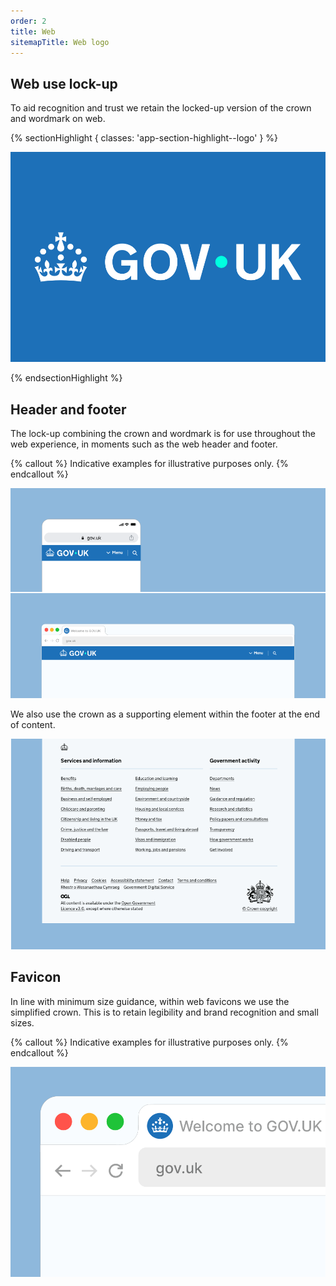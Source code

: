 ```yaml
---
order: 2
title: Web
sitemapTitle: Web logo
---
```


## Web use lock-up

To aid recognition and trust we retain the locked-up version of the crown and wordmark on web.

{% sectionHighlight { classes: 'app-section-highlight--logo' } %}

![](./web-logo-primary.svg)

{% endsectionHighlight %}

## Header and footer

The lock-up combining the crown and wordmark is for use throughout the web experience, in moments such as the web header and footer.

{% callout %}
Indicative examples for illustrative purposes only.
{% endcallout %}

![Screenshot showing web header on mobile and desktop.](./web-headers-grouped.png)

We also use the crown as a supporting element within the footer at the end of content.

![Screenshot showing web footer on desktop.](./web-footer-example.png)

## Favicon

In line with minimum size guidance, within web favicons we use the simplified crown. This is to retain legibility and brand recognition and small sizes.

{% callout %}
Indicative examples for illustrative purposes only.
{% endcallout %}

![Mockup showing the favicon in a browser tab.](./favicon.png)
